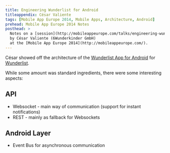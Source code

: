 ```yaml
---
title: Engineering Wunderlist for Android
titleappendix: César Valiente
tags: [Mobile App Europe 2014, Mobile Apps, Architecture, Android]
prehead: Mobile App Europe 2014 Notes
posthead: >
  Notes on a [session](http://mobileappeurope.com/talks/engineering-wunderlist-android/ "Engineering Wunderlist for Android")
  by César Valiente (6Wunderkinder GmbH)
  at the [Mobile App Europe 2014](http://mobileappeurope.com/).
---
```


César showed off the architecture of the [Wunderlist App for Android](https://play.google.com/store/apps/details?id=com.wunderkinder.wunderlistandroid "Wunderlist App in the Google Play Store") for [Wunderlist](https://www.wunderlist.com/). 

While some amount was standard ingredients, there were some interesting aspects:

## API
* Websocket - main way of communication (support for instant notifications)
* REST - mainly as fallback for Websockets

## Android Layer
* Event Bus for asynchronous communication
